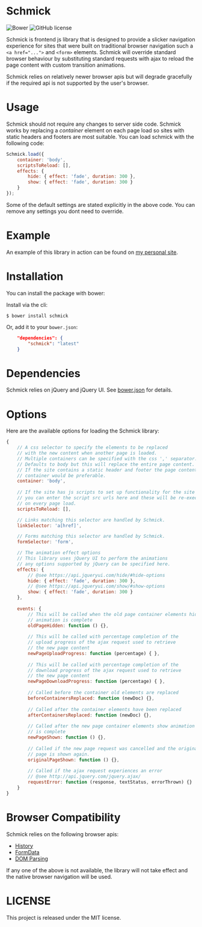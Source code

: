 Schmick
=======

![Bower](https://img.shields.io/bower/v/schmick.svg?style=flat-square)
![GitHub license](https://img.shields.io/github/license/TimeToogo/Schmick.svg?style=flat-square)

Schmick is frontend js library that is designed to provide a slicker navigation experience
for sites that were built on traditional browser navigation such a `<a href="...">` and `<form>` elements.
Schmick will override standard browser behaviour by substituting standard requests with ajax to reload
the page content with custom transition animations.

Schmick relies on relatively newer browser apis but will degrade gracefully if the required api is not
supported by the user's browser.

Usage
=====

Schmick should not require any changes to server side code. Schmick works by replacing
a *container* element on each page load so sites with static headers and footers are most
suitable. You can load schmick with the following code:

```javascript
Schmick.load({
    container: 'body',
    scriptsToReload: [],
    effects: {
        hide: { effect: 'fade', duration: 300 },
        show: { effect: 'fade', duration: 300 }
    }
});
```

Some of the default settings are stated explicitly in the above code. You can remove
any settings you dont need to override.

Example
=======

An example of this library in action can be found on [my personal site](http://elliotswebsite.com/).

Installation
============

You can install the package with bower:

Install via the cli:

```
$ bower install schmick
```

Or, add it to your  `bower.json`:

``` json
    "dependencies": {
        "schmick": "latest"
    }
```

Dependencies
============

Schmick relies on jQuery and jQuery UI.
See [bower.json](bower.json) for details.

Options
=======

Here are the available options for loading the Schmick library:

```javascript
{
    // A css selector to specify the elements to be replaced 
    // with the new content when another page is loaded.
    // Multiple containers can be specified with the css ',' separator.
    // Defaults to body but this will replace the entire page content.
    // If the site contains a static header and footer the page content
    // container would be preferable.
    container: 'body',
    
    // If the site has js scripts to set up functionality for the site
    // you can enter the script src urls here and these will be re-executed
    // on every page load.
    scriptsToReload: [],

    // Links matching this selector are handled by Schmick.
    linkSelector: 'a[href]',

    // Forms matching this selector are handled by Schmick.
    formSelector: 'form',

    // The animation effect options
    // This library uses jQuery UI to perform the animations
    // any options supported by jQuery can be specified here.
    effects: {
        // @see https://api.jqueryui.com/hide/#hide-options
        hide: { effect: 'fade', duration: 300 },
        // @see https://api.jqueryui.com/show/#show-options
        show: { effect: 'fade', duration: 300 }
    },
    
    events: {
        // This will be called when the old page container elements hide
        // animation is complete
        oldPageHidden: function () {},
        
        // This will be called with percentage completion of the 
        // upload progress of the ajax request used to retrieve
        // the new page content
        newPageUploadProgress: function (percentage) { },
        
        // This will be called with percentage completion of the 
        // download progress of the ajax request used to retrieve
        // the new page content
        newPageDownloadProgress: function (percentage) { },
        
        // Called before the container old elements are replaced
        beforeContainersReplaced: function (newDoc) {},
        
        // Called after the container elements have been replaced
        afterContainersReplaced: function (newDoc) {},
        
        // Called after the new page container elements show animation
        // is complete
        newPageShown: function () {},
        
        // Called if the new page request was cancelled and the original
        // page is shown again.
        originalPageShown: function () {},
        
        // Called if the ajax request experiences an error
        // @see http://api.jquery.com/jquery.ajax/
        requestError: function (response, textStatus, errorThrown) {}
    }
}
```


Browser Compatibility
=====================

Schmick relies on the following browser apis:

 - [History](http://caniuse.com/#search=pushstate)
 - [FormData](http://caniuse.com/#search=FormData)
 - [DOM Parsing](http://caniuse.com/#search=DOMParser)

If any one of the above is not available, the library will not take effect
and the native browser navigation will be used.

LICENSE
=======

This project is released under the MIT license.
